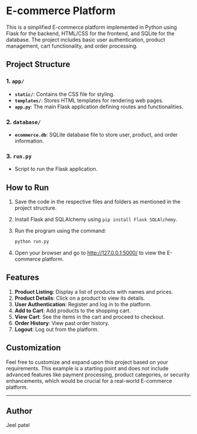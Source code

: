 # E-commerce Platform

This is a simplified E-commerce platform implemented in Python using Flask for the backend, HTML/CSS for the frontend, and SQLite for the database. The project includes basic user authentication, product management, cart functionality, and order processing.

## Project Structure

### 1. `app/`

- **`static/`**: Contains the CSS file for styling.
- **`templates/`**: Stores HTML templates for rendering web pages.
- **`app.py`**: The main Flask application defining routes and functionalities.

### 2. `database/`

- **`ecommerce.db`**: SQLite database file to store user, product, and order information.

### 3. `run.py`

- Script to run the Flask application.

## How to Run

1. Save the code in the respective files and folders as mentioned in the project structure.
2. Install Flask and SQLAlchemy using `pip install Flask SQLAlchemy`.
3. Run the program using the command:
    
    ```bash
    python run.py
    
    ```
    
4. Open your browser and go to http://127.0.0.1:5000/ to view the E-commerce platform.

## Features

1. **Product Listing**: Display a list of products with names and prices.
2. **Product Details**: Click on a product to view its details.
3. **User Authentication**: Register and log in to the platform.
4. **Add to Cart**: Add products to the shopping cart.
5. **View Cart**: See the items in the cart and proceed to checkout.
6. **Order History**: View past order history.
7. **Logout**: Log out from the platform.

## Customization

Feel free to customize and expand upon this project based on your requirements. This example is a starting point and does not include advanced features like payment processing, product categories, or security enhancements, which would be crucial for a real-world E-commerce platform.

---

## Author

Jeel patel

